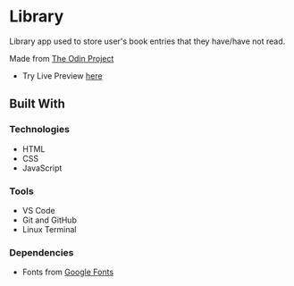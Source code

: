 # Library

Library app used to store user's book entries that they have/have not read.

Made from [The Odin Project](https://www.theodinproject.com/lessons/node-path-javascript-library)

* Try Live Preview [here](https://cvariara.github.io/library/)

## Built With

### Technologies

* HTML
* CSS
* JavaScript

### Tools

* VS Code
* Git and GitHub
* Linux Terminal

### Dependencies

* Fonts from [Google Fonts](https://fonts.google.com/)